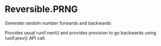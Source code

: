 # Reversible.PRNG
Generate random number forwards and backwards

Provides usual runif.next() and provides provision to go backwards using runif.prev() API call.
